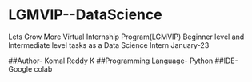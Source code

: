 # LGMVIP--DataScience
Lets Grow More Virtual Internship Program(LGMVIP) Beginner level and Intermediate level tasks as a Data Science Intern January-23

##Author- Komal Reddy K
##Programming Language- Python
##IDE- Google colab
